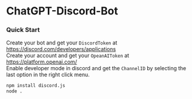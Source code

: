 # ChatGPT-Discord-Bot
### Quick Start
Create your bot and get your ```DiscordToken``` at https://discord.com/developers/applications  
Create your account and get your ```OpeanAIToken``` at https://platform.openai.com/  
Enable developer mode in discord and get the ```ChannelID``` by selecting the last option in the right click menu.

```bash
npm install discord.js
node .
```
